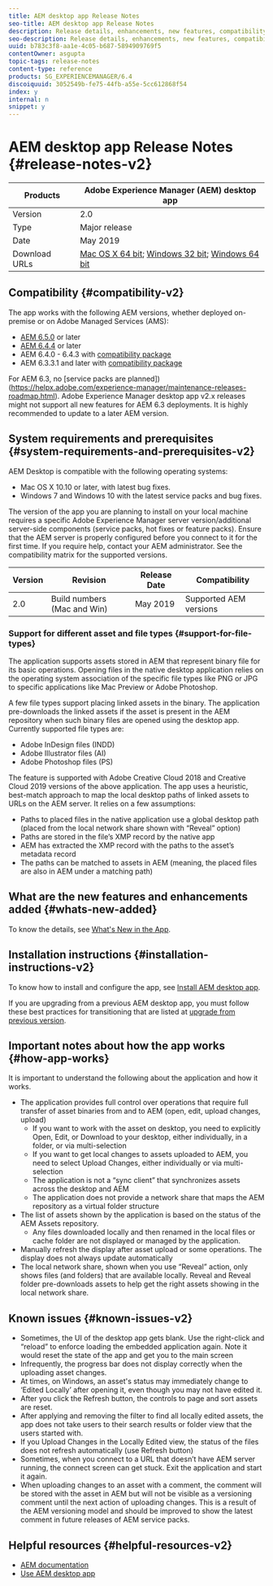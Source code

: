 ```yaml
---
title: AEM desktop app Release Notes
seo-title: AEM desktop app Release Notes
description: Release details, enhancements, new features, compatibility, and download links for AEM desktop app v1.x.
seo-description: Release details, enhancements, new features, compatibility, and download links for AEM desktop app v1.x.
uuid: b783c3f8-aa1e-4c05-b687-5894909769f5
contentOwner: asgupta
topic-tags: release-notes
content-type: reference
products: SG_EXPERIENCEMANAGER/6.4
discoiquuid: 3052549b-fe75-44fb-a55e-5cc612868f54
index: y
internal: n
snippet: y
---
```


# AEM desktop app Release Notes {#release-notes-v2}

| Products      |  Adobe Experience Manager (AEM) desktop app                                                                                                                                                                                                            |
|---------------|--------------------------------------------------------------------|
| Version       | 2.0                                                                                                                                                                                                                     |
| Type          | Major release                                                                                                                                                                                                                                          |
| Date          | May 2019                                                                                                                                                                                                                                        |
| Download URLs |  [Mac OS X 64 bit](https://example.com); [Windows 32 bit](https://example.com); [Windows 64 bit](https://example.com) |

## Compatibility {#compatibility-v2}

The app works with the following AEM versions, whether deployed on-premise or on Adobe Managed Services (AMS):

* [AEM 6.5.0](https://helpx.adobe.com/experience-manager/6-5/release-notes.html) or later
* [AEM 6.4.4](https://helpx.adobe.com/experience-manager/6-4/release-notes/sp-release-notes.html) or later
* AEM 6.4.0 - 6.4.3 with [compatibility package](https://www.adobeaemcloud.com/content/marketplace/marketplaceProxy.html?packagePath=/content/companies/public/adobe/packages/cq640/featurepack/adobe-asset-link-support)
* AEM 6.3.3.1 and later with [compatibility package](https://www.adobeaemcloud.com/content/marketplace/marketplaceProxy.html?packagePath=/content/companies/public/adobe/packages/cq640/featurepack/adobe-asset-link-support)

For AEM 6.3, no [service packs are planned])(https://helpx.adobe.com/experience-manager/maintenance-releases-roadmap.html). Adobe Experience Manager desktop app v2.x releases might not support all new features for AEM 6.3 deployments. It is highly recommended to update to a later AEM version.

## System requirements and prerequisites {#system-requirements-and-prerequisites-v2}

AEM Desktop is compatible with the following operating systems:

* Mac OS X 10.10 or later, with latest bug fixes.
* Windows 7 and Windows 10 with the latest service packs and bug fixes.

The version of the app you are planning to install on your local machine requires a specific Adobe Experience Manager server version/additional server-side components (service packs, hot fixes or feature packs). Ensure that the AEM server is properly configured before you connect to it for the first time. If you require help, contact your AEM administrator. See the compatibility matrix for the supported versions.

| Version | Revision               | Release Date | Compatibility                                               |
|---------|------------------------|--------------|-------------------------------------------------------------|
| 2.0    | Build numbers (Mac and Win) | May 2019 | Supported AEM versions |

### Support for different asset and file types {#support-for-file-types}

The application supports assets stored in AEM that represent binary file for its basic operations. Opening files in the native desktop application relies on the operating system association of the specific file types like PNG or JPG to specific applications like Mac Preview or Adobe Photoshop.

A few file types support placing linked assets in the binary. The application pre-downloads the linked assets if the asset is present in the AEM repository when such binary files are opened using the desktop app. Currently supported file types are:

* Adobe InDesign files (INDD)
* Adobe Illustrator files (AI)
* Adobe Photoshop files (PS)

The feature is supported with Adobe Creative Cloud 2018 and Creative Cloud 2019 versions of the above application. The app uses a heuristic, best-match approach to map the local desktop paths of linked assets to URLs on the AEM server. It relies on a few assumptions:

* Paths to placed files in the native application use a global desktop path (placed from the local network share shown with “Reveal” option)
* Paths are stored in the file’s XMP record by the native app
* AEM has extracted the XMP record with the paths to the asset’s metadata record
* The paths can be matched to assets in AEM (meaning, the placed files are also in AEM under a matching path)

## What are the new features and enhancements added {#whats-new-added}

To know the details, see [What's New in the App](introduction.md#whats-new-v2).

## Installation instructions {#installation-instructions-v2}

To know how to install and configure the app, see [Install AEM desktop app](install-upgrade.md).

If you are upgrading from a previous AEM desktop app, you must follow these best practices for transitioning that are listed at [upgrade from previous version](install-upgrade.md#upgrade-from-previous-version).

## Important notes about how the app works {#how-app-works}

It is important to understand the following about the application and how it works.

* The application provides full control over operations that require full transfer of asset binaries from and to AEM (open, edit, upload changes, upload)
  * If you want to work with the asset on desktop, you need to explicitly Open, Edit, or Download to your desktop, either individually, in a folder, or via multi-selection
  * If you want to get local changes to assets uploaded to AEM, you need to select Upload Changes, either individually or via multi-selection
  * The application is not a “sync client” that synchronizes assets across the desktop and AEM
  * The application does not provide a network share that maps the AEM repository as a virtual folder structure
* The list of assets shown by the application is based on the status of the AEM Assets repository. 
  * Any files downloaded locally and then renamed in the local files or cache folder are not displayed or managed by the application.
* Manually refresh the display after asset upload or some operations. The display does not always update automatically
* The local network share, shown when you use “Reveal” action, only shows files (and folders) that are available locally. Reveal and Reveal folder pre-downloads assets to help get the right assets showing in the local network share.

## Known issues {#known-issues-v2}

* Sometimes, the UI of the desktop app gets blank. Use the right-click and “reload” to enforce loading the embedded application again. Note it would reset the state of the app and get you to the main screen
* Infrequently, the progress bar does not display correctly when the uploading asset changes.
* At times, on Windows, an asset's status may immediately change to ‘Edited Locally’ after opening it, even though you may not have edited it.
* After you click the Refresh button, the controls to page and sort assets are reset.
* After applying and removing the filter to find all locally edited assets, the app does not take users to their search results or folder view that the users started with.
* If you Upload Changes in the Locally Edited view, the status of the files does not refresh automatically (use Refresh button)
* Sometimes, when you connect to a URL that doesn’t have AEM server running, the connect screen can get stuck. Exit the application and start it again.
* When uploading changes to an asset with a comment, the comment will be stored with the asset in AEM but will not be visible as a versioning comment until the next action of uploading changes. This is a result of the AEM versioning model and should be improved to show the latest comment in future releases of AEM service packs.

## Helpful resources {#helpful-resources-v2}

* [AEM documentation](https://helpx.adobe.com/support/experience-manager/6-5.html)
* [Use AEM desktop app](using.md)